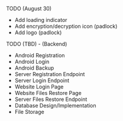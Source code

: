 TODO (August 30)
- Add loading indicator
- Add encryption/decryption icon (padlock)
- Add logo (padlock)

TODO (TBD) - (Backend)
- Android Registration
- Android Login
- Android Backup
- Server Registration Endpoint
- Server Login Endpoint
- Website Login Page
- Website Files Restore Page
- Server Files Restore Endpoint
- Database Design/Implementation
- File Storage
